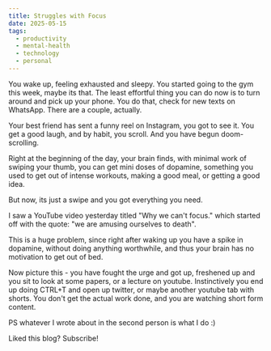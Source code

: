 ```yaml
---
title: Struggles with Focus
date: 2025-05-15
tags:
  - productivity
  - mental-health
  - technology
  - personal
---
```



You wake up, feeling exhausted and sleepy. You started going to the gym this week, maybe its that. The least effortful thing you can do now is to turn around and pick up your phone. You do that, check for new texts on WhatsApp. There are a couple, actually.

Your best friend has sent a funny reel on Instagram, you got to see it. You get a good laugh, and by habit, you scroll. And you have begun doom-scrolling.

Right at the beginning of the day, your brain finds, with minimal work of swiping your thumb, you can get mini doses of dopamine, something you used to get out of intense workouts, making a good meal, or getting a good idea.

But now, its just a swipe and you got everything you need.

I saw a YouTube video yesterday titled "Why we can't focus." which started off with the quote: "we are amusing ourselves to death".

This is a huge problem, since right after waking up you have a spike in dopamine, without doing anything worthwhile, and thus your brain has no motivation to get out of bed.

Now picture this - you have fought the urge and got up, freshened up and you sit to look at some papers, or a lecture on youtube. Instinctively you end up doing CTRL+T and open up twitter, or maybe another youtube tab with shorts. You don't get the actual work done, and you are watching short form content.

PS whatever I wrote about in the second person is what I do :)

Liked this blog? Subscribe!